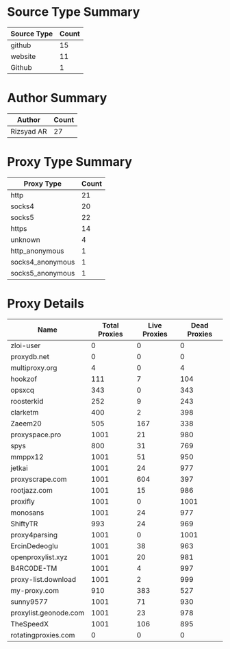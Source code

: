 # Source Type Summary

| Source Type | Count |
|-------------|-------|
| github | 15 |
| website | 11 |
| Github | 1 |


# Author Summary

| Author | Count |
|--------|-------|
| Rizsyad AR | 27 |


# Proxy Type Summary

| Proxy Type | Count |
|------------|-------|
| http | 21 |
| socks4 | 20 |
| socks5 | 22 |
| https | 14 |
| unknown | 4 |
| http_anonymous | 1 |
| socks4_anonymous | 1 |
| socks5_anonymous | 1 |


# Proxy Details

| Name | Total Proxies | Live Proxies | Dead Proxies |
|------|---------------|--------------|---------------|
| zloi-user | 0 | 0 | 0 |
| proxydb.net | 0 | 0 | 0 |
| multiproxy.org | 4 | 0 | 4 |
| hookzof | 111 | 7 | 104 |
| opsxcq | 343 | 0 | 343 |
| roosterkid | 252 | 9 | 243 |
| clarketm | 400 | 2 | 398 |
| Zaeem20 | 505 | 167 | 338 |
| proxyspace.pro | 1001 | 21 | 980 |
| spys | 800 | 31 | 769 |
| mmppx12 | 1001 | 51 | 950 |
| jetkai | 1001 | 24 | 977 |
| proxyscrape.com | 1001 | 604 | 397 |
| rootjazz.com | 1001 | 15 | 986 |
| proxifly | 1001 | 0 | 1001 |
| monosans | 1001 | 24 | 977 |
| ShiftyTR | 993 | 24 | 969 |
| proxy4parsing | 1001 | 0 | 1001 |
| ErcinDedeoglu | 1001 | 38 | 963 |
| openproxylist.xyz | 1001 | 20 | 981 |
| B4RC0DE-TM | 1001 | 4 | 997 |
| proxy-list.download | 1001 | 2 | 999 |
| my-proxy.com | 910 | 383 | 527 |
| sunny9577 | 1001 | 71 | 930 |
| proxylist.geonode.com | 1001 | 23 | 978 |
| TheSpeedX | 1001 | 106 | 895 |
| rotatingproxies.com | 0 | 0 | 0 |
